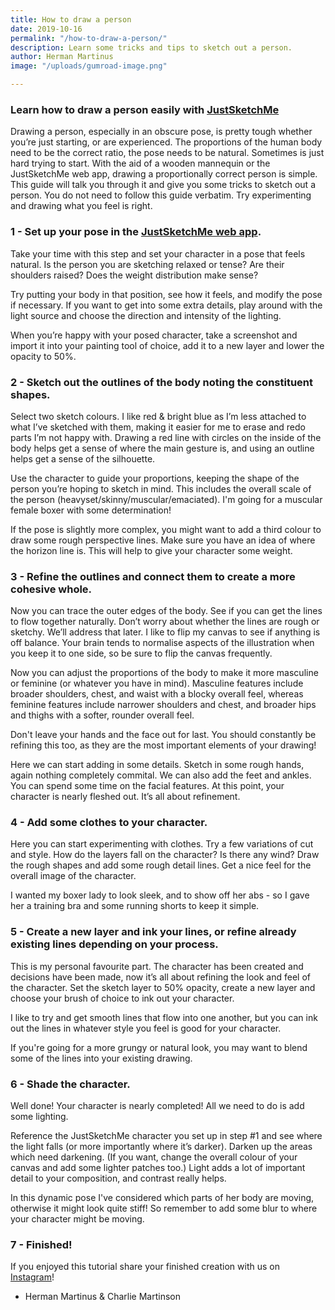 ```yaml
---
title: How to draw a person
date: 2019-10-16
permalink: "/how-to-draw-a-person/"
description: Learn some tricks and tips to sketch out a person.
author: Herman Martinus
image: "/uploads/gumroad-image.png"

---
```

### Learn how to draw a person easily with [JustSketchMe](https://justsketch.me/)

Drawing a person, especially in an obscure pose, is pretty tough whether you’re just starting, or are experienced. The proportions of the human body need to be the correct ratio, the pose needs to be natural. Sometimes is just hard trying to start. With the aid of a wooden mannequin or the JustSketchMe web app, drawing a proportionally correct person is simple. This guide will talk you through it and give you some tricks to sketch out a person. You do not need to follow this guide verbatim. Try experimenting and drawing what you feel is right.

### 1 - Set up your pose in the [JustSketchMe web app](https://justsketch.me/).

Take your time with this step and set your character in a pose that feels natural. Is the person you are sketching relaxed or tense? Are their shoulders raised? Does the weight distribution make sense?

Try putting your body in that position, see how it feels, and modify the pose if necessary. If you want to get into some extra details, play around with the light source and choose the direction and intensity of the lighting.

When you’re happy with your posed character, take a screenshot and import it into your painting tool of choice, add it to a new layer and lower the opacity to 50%.

### 2 - Sketch out the outlines of the body noting the constituent shapes.

Select two sketch colours. I like red & bright blue as I’m less attached to what I’ve sketched with them, making it easier for me to erase and redo parts I’m not happy with. Drawing a red line with circles on the inside of the body helps get a sense of where the main gesture is, and using an outline helps get a sense of the silhouette.

Use the character to guide your proportions, keeping the shape of the person you’re hoping to sketch in mind. This includes the overall scale of the person (heavyset/skinny/muscular/emaciated). I'm going for a muscular female boxer with some determination!

If the pose is slightly more complex, you might want to add a third colour to draw some rough perspective lines. Make sure you have an idea of where the horizon line is. This will help to give your character some weight.

### 3 - Refine the outlines and connect them to create a more cohesive whole.

Now you can trace the outer edges of the body. See if you can get the lines to flow together naturally. Don’t worry about whether the lines are rough or sketchy. We’ll address that later. I like to flip my canvas to see if anything is off balance. Your brain tends to normalise aspects of the illustration when you keep it to one side, so be sure to flip the canvas frequently.

Now you can adjust the proportions of the body to make it more masculine or feminine (or whatever you have in mind). Masculine features include broader shoulders, chest, and waist with a blocky overall feel, whereas feminine features include narrower shoulders and chest, and broader hips and thighs with a softer, rounder overall feel.

Don't leave your hands and the face out for last. You should constantly be refining this too, as they are the most important elements of your drawing!

Here we can start adding in some details. Sketch in some rough hands, again nothing completely commital. We can also add the feet and ankles. You can spend some time on the facial features. At this point, your character is nearly fleshed out. It’s all about refinement.

### 4 - Add some clothes to your character.

Here you can start experimenting with clothes. Try a few variations of cut and style. How do the layers fall on the character? Is there any wind? Draw the rough shapes and add some rough detail lines. Get a nice feel for the overall image of the character.

I wanted my boxer lady to look sleek, and to show off her abs - so I gave her a training bra and some running shorts to keep it simple.

### 5 - Create a new layer and ink your lines, or refine already existing lines depending on your process.

This is my personal favourite part. The character has been created and decisions have been made, now it’s all about refining the look and feel of the character. Set the sketch layer to 50% opacity, create a new layer and choose your brush of choice to ink out your character.

I like to try and get smooth lines that flow into one another, but you can ink out the lines in whatever style you feel is good for your character.

If you're going for a more grungy or natural look, you may want to blend some of the lines into your existing drawing.

### 6 - Shade the character.

Well done! Your character is nearly completed! All we need to do is add some lighting.

Reference the JustSketchMe character you set up in step #1 and see where the light falls (or more importantly where it’s darker). Darken up the areas which need darkening. (If you want, change the overall colour of your canvas and add some lighter patches too.) Light adds a lot of important detail to your composition, and contrast really helps.

In this dynamic pose I've considered which parts of her body are moving, otherwise it might look quite stiff! So remember to add some blur to where your character might be moving.

### 7 - Finished!

If you enjoyed this tutorial share your finished creation with us on [Instagram](https://instagram.com/justsketch.me)!

* Herman Martinus & Charlie Martinson